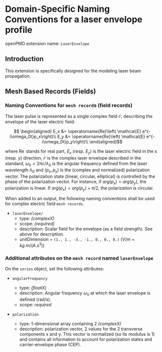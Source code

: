 Domain-Specific Naming Conventions for a laser envelope profile
===============================================================

openPMD extension name: `LaserEnvelope`


Introduction
------------

This extension is specifically designed for the modeling laser beam propagation.

Mesh Based Records (Fields)
---------------------------

### Naming Conventions for `mesh record`s (field records)

The laser pulse is represented as a single complex field $\mathcal{E}$, describing the envelope of the laser electric field:

```math
   \begin{aligned}
   E_x &= \operatorname{Re}\left( \mathcal{E} e^{-i\omega_0t}p_x\right)\\
   E_y &= \operatorname{Re}\left( \mathcal{E} e^{-i\omega_0t}p_y\right)\\
\end{aligned}
```

where $\operatorname{Re}$ stands for real part,  $E_x$ (resp. $E_y$) is the laser electric field in the x (resp. y) direction, $\mathcal{E}$ is the complex laser envelope described in the standard, $\omega_0 = 2\pi c/\lambda_0$ is the angular frequency defined from the laser wavelength $\lambda_0$ and $(p_x,p_y)$ is the (complex and normalized) polarization vector. The polarization state (linear, circular, elliptical) is controlled by the phase of the polarization vector. For instance, if $arg(p_x) = arg(p_y)$, the polarization is linear. If $arg(p_x) = arg(p_y) + \pi/2$, the polarization is circular.

When added to an output, the following naming conventions shall be used for complex electric field `mesh records`.

  - `laserEnvelope/`
    - type: *(complexX)*
    - scope: *(required)*
    - description: Scalar field for the envelope (as a field strength). See above for description.
    - unitDimension = `(1., 1., -3., -1., 0., 0., 0.)` $(V/m = kg . m / (A . s^3))$

### Additional attributes on the `mesh record` named `laserEnvelope`

On the `series` object, set the following attributes:

  - `angularFrequency`
    - type: *(floatX)*
    - description: Angular frequency $\omega_0$ at which the laser envelope is defined (rad/s).
    - scope: *required*

  - `polarization`
    - type: 1-dimensional array containing 2 *(complexX)*
    - description: polarization vector, 2 values for the 2 transverse components x and y. This vector is normalized (so its modulus is 1) and contains all information to account for polarization states and carrier-envelope phase (CEP).
